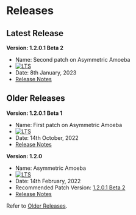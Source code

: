 # Releases

## Latest Release

**Version: 1.2.0.1 Beta 2**

* Name: Second patch on Asymmetric Amoeba
* [![LTS](https://img.shields.io/badge/Support-Long%20Term%20Support-blue?style=plastic)](https://docs.mosip.io/1.2.0/releases/support-policy)
* Date: 8th January, 2023
* [Release Notes](release/1.2.0.1/release-notes-1.2.0.1-b2.md)

## Older Releases

**Version: 1.2.0.1 Beta 1**

* Name: First patch on Asymmetric Amoeba
* [![LTS](https://img.shields.io/badge/Support-Long%20Term%20Support-blue?style=plastic)](https://docs.mosip.io/1.2.0/releases/support-policy)
* Date: 14th October, 2022
* [Release Notes](release/1.2.0.1/release-notes-1.2.0.1-beta.md)

**Version: 1.2.0**

* Name: Asymmetric Amoeba
* [![LTS](https://img.shields.io/badge/Support-Long%20Term%20Support-blue?style=plastic)](https://docs.mosip.io/1.2.0/releases/support-policy)
* Date: 14th February, 2022
* Recommended Patch Version: [1.2.0.1 Beta 2](release/1.2.0.1/release-notes-1.2.0.1-b2.md)
* [Release Notes](release/1.2.0/release-notes.md)

Refer to [Older Releases](https://docs.mosip.io/1.1.5/mosip-releases).
